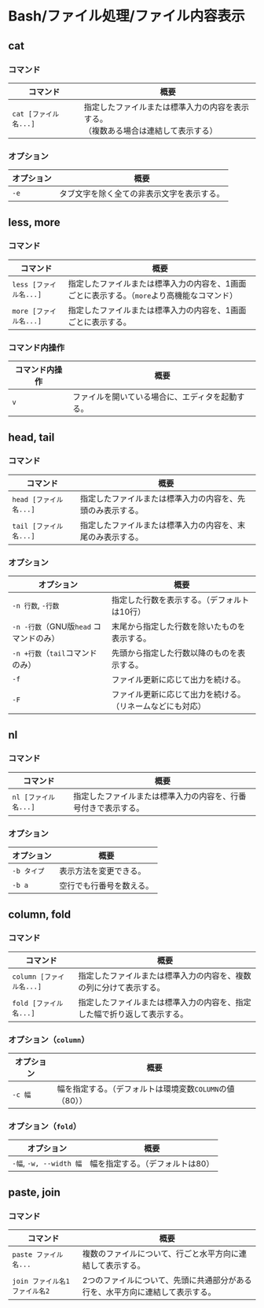 # Bash/ファイル処理/ファイル内容表示

## cat

### コマンド

|コマンド|概要|
|---|---|
|`cat [ファイル名...]`|指定したファイルまたは標準入力の内容を表示する。<br />（複数ある場合は連結して表示する）|

### オプション

| オプション | 概要                                       |
| ---------- | ------------------------------------------ |
| `-e`       | タブ文字を除く全ての非表示文字を表示する。 |

## less, more

### コマンド

| コマンド               | 概要                                                         |
| ---------------------- | ------------------------------------------------------------ |
| `less [ファイル名...]` | 指定したファイルまたは標準入力の内容を、1画面ごとに表示する。（`more`より高機能なコマンド） |
| `more [ファイル名...]` | 指定したファイルまたは標準入力の内容を、1画面ごとに表示する。 |

### コマンド内操作

| コマンド内操作 | 概要                                             |
| -------------- | ------------------------------------------------ |
| `v`            | ファイルを開いている場合に、エディタを起動する。 |

## head, tail

### コマンド

| コマンド               | 概要                                                       |
| ---------------------- | ---------------------------------------------------------- |
| `head [ファイル名...]` | 指定したファイルまたは標準入力の内容を、先頭のみ表示する。 |
| `tail [ファイル名...]` | 指定したファイルまたは標準入力の内容を、末尾のみ表示する。 |

### オプション

| オプション         | 概要                                                       |
| ------------------ | ---------------------------------------------------------- |
| `-n 行数`, `-行数` | 指定した行数を表示する。（デフォルトは10行）             |
|`-n -行数`（GNU版`head` コマンドのみ）|末尾から指定した行数を除いたものを表示する。|
|`-n +行数`（`tail`コマンドのみ）|先頭から指定した行数以降のものを表示する。|
| `-f`               | ファイル更新に応じて出力を続ける。                         |
| `-F`               | ファイル更新に応じて出力を続ける。（リネームなどにも対応） |

## nl

### コマンド

| コマンド             | 概要                                                         |
| -------------------- | ------------------------------------------------------------ |
| `nl [ファイル名...]` | 指定したファイルまたは標準入力の内容を、行番号付きで表示する。 |

### オプション

|オプション|概要|
|---|---|
|`-b タイプ`|表示方法を変更できる。|
|`-b a`|空行でも行番号を数える。|

## column, fold

### コマンド

| コマンド                 | 概要                                                         |
| ------------------------ | ------------------------------------------------------------ |
| `column [ファイル名...]` | 指定したファイルまたは標準入力の内容を、複数の列に分けて表示する。 |
| `fold [ファイル名...]`   | 指定したファイルまたは標準入力の内容を、指定した幅で折り返して表示する。 |

### オプション（`column`）

| オプション | 概要                                                     |
| ---------- | -------------------------------------------------------- |
| `-c 幅`    | 幅を指定する。（デフォルトは環境変数`COLUMN`の値（80）） |

### オプション（`fold`）

| オプション              | 概要                             |
| ----------------------- | -------------------------------- |
| `-幅`, `-w, --width 幅` | 幅を指定する。（デフォルトは80） |

## paste, join

### コマンド

| コマンド                       | 概要                                                         |
| ------------------------------ | ------------------------------------------------------------ |
| `paste ファイル名...`          | 複数のファイルについて、行ごと水平方向に連結して表示する。   |
| `join ファイル名1 ファイル名2` | 2つのファイルについて、先頭に共通部分がある行を、水平方向に連結して表示する。 |
